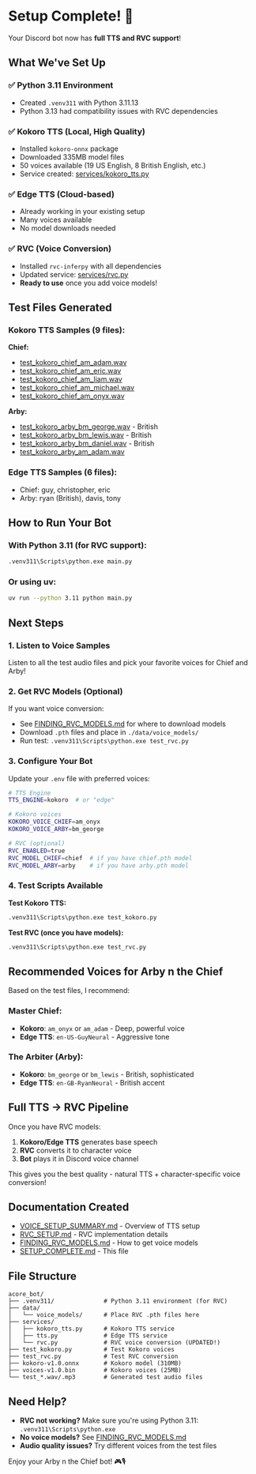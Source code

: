 # Setup Complete! 🎉

Your Discord bot now has **full TTS and RVC support**!

## What We've Set Up

### ✅ Python 3.11 Environment
- Created `.venv311` with Python 3.11.13
- Python 3.13 had compatibility issues with RVC dependencies

### ✅ Kokoro TTS (Local, High Quality)
- Installed `kokoro-onnx` package
- Downloaded 335MB model files
- 50 voices available (19 US English, 8 British English, etc.)
- Service created: [services/kokoro_tts.py](services/kokoro_tts.py)

### ✅ Edge TTS (Cloud-based)
- Already working in your existing setup
- Many voices available
- No model downloads needed

### ✅ RVC (Voice Conversion)
- Installed `rvc-inferpy` with all dependencies
- Updated service: [services/rvc.py](services/rvc.py)
- **Ready to use** once you add voice models!

## Test Files Generated

### Kokoro TTS Samples (9 files):
**Chief:**
- [test_kokoro_chief_am_adam.wav](test_kokoro_chief_am_adam.wav)
- [test_kokoro_chief_am_eric.wav](test_kokoro_chief_am_eric.wav)
- [test_kokoro_chief_am_liam.wav](test_kokoro_chief_am_liam.wav)
- [test_kokoro_chief_am_michael.wav](test_kokoro_chief_am_michael.wav)
- [test_kokoro_chief_am_onyx.wav](test_kokoro_chief_am_onyx.wav)

**Arby:**
- [test_kokoro_arby_bm_george.wav](test_kokoro_arby_bm_george.wav) - British
- [test_kokoro_arby_bm_lewis.wav](test_kokoro_arby_bm_lewis.wav) - British
- [test_kokoro_arby_bm_daniel.wav](test_kokoro_arby_bm_daniel.wav) - British
- [test_kokoro_arby_am_adam.wav](test_kokoro_arby_am_adam.wav)

### Edge TTS Samples (6 files):
- Chief: guy, christopher, eric
- Arby: ryan (British), davis, tony

## How to Run Your Bot

### With Python 3.11 (for RVC support):
```bash
.venv311\Scripts\python.exe main.py
```

### Or using uv:
```bash
uv run --python 3.11 python main.py
```

## Next Steps

### 1. Listen to Voice Samples
Listen to all the test audio files and pick your favorite voices for Chief and Arby!

### 2. Get RVC Models (Optional)
If you want voice conversion:
- See [FINDING_RVC_MODELS.md](FINDING_RVC_MODELS.md) for where to download models
- Download `.pth` files and place in `./data/voice_models/`
- Run test: `.venv311\Scripts\python.exe test_rvc.py`

### 3. Configure Your Bot
Update your `.env` file with preferred voices:
```bash
# TTS Engine
TTS_ENGINE=kokoro  # or "edge"

# Kokoro voices
KOKORO_VOICE_CHIEF=am_onyx
KOKORO_VOICE_ARBY=bm_george

# RVC (optional)
RVC_ENABLED=true
RVC_MODEL_CHIEF=chief  # if you have chief.pth model
RVC_MODEL_ARBY=arby    # if you have arby.pth model
```

### 4. Test Scripts Available

**Test Kokoro TTS:**
```bash
.venv311\Scripts\python.exe test_kokoro.py
```

**Test RVC (once you have models):**
```bash
.venv311\Scripts\python.exe test_rvc.py
```

## Recommended Voices for Arby n the Chief

Based on the test files, I recommend:

### Master Chief:
- **Kokoro**: `am_onyx` or `am_adam` - Deep, powerful voice
- **Edge TTS**: `en-US-GuyNeural` - Aggressive tone

### The Arbiter (Arby):
- **Kokoro**: `bm_george` or `bm_lewis` - British, sophisticated
- **Edge TTS**: `en-GB-RyanNeural` - British accent

## Full TTS → RVC Pipeline

Once you have RVC models:
1. **Kokoro/Edge TTS** generates base speech
2. **RVC** converts it to character voice
3. **Bot** plays it in Discord voice channel

This gives you the best quality - natural TTS + character-specific voice conversion!

## Documentation Created

- [VOICE_SETUP_SUMMARY.md](VOICE_SETUP_SUMMARY.md) - Overview of TTS setup
- [RVC_SETUP.md](RVC_SETUP.md) - RVC implementation details
- [FINDING_RVC_MODELS.md](FINDING_RVC_MODELS.md) - How to get voice models
- [SETUP_COMPLETE.md](SETUP_COMPLETE.md) - This file

## File Structure

```
acore_bot/
├── .venv311/              # Python 3.11 environment (for RVC)
├── data/
│   └── voice_models/      # Place RVC .pth files here
├── services/
│   ├── kokoro_tts.py      # Kokoro TTS service
│   ├── tts.py             # Edge TTS service
│   └── rvc.py             # RVC voice conversion (UPDATED!)
├── test_kokoro.py         # Test Kokoro voices
├── test_rvc.py            # Test RVC conversion
├── kokoro-v1.0.onnx       # Kokoro model (310MB)
├── voices-v1.0.bin        # Kokoro voices (25MB)
└── test_*.wav/.mp3        # Generated test audio files
```

## Need Help?

- **RVC not working?** Make sure you're using Python 3.11: `.venv311\Scripts\python.exe`
- **No voice models?** See [FINDING_RVC_MODELS.md](FINDING_RVC_MODELS.md)
- **Audio quality issues?** Try different voices from the test files

Enjoy your Arby n the Chief bot! 🎮🎙️
